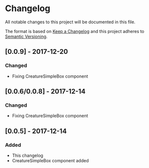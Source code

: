 # Changelog
All notable changes to this project will be documented in this file.

The format is based on [Keep a Changelog](http://keepachangelog.com/en/1.0.0/)
and this project adheres to [Semantic Versioning](http://semver.org/spec/v2.0.0.html).

## [0.0.9] - 2017-12-20
### Changed
- Fixing CreatureSimpleBox component

## [0.0.6/0.0.8] - 2017-12-14
### Changed
- Fixing CreatureSimpleBox component

## [0.0.5] - 2017-12-14
### Added 
- This changelog
- CreatureSimpleBox component added

